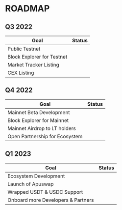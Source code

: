 # ROADMAP

## Q3 2022

|Goal  |   Status|
|------|----------|
|Public Testnet||
|Block Explorer for Testnet
|Market Tracker Listing||
|CEX Listing|

## Q4 2022

|Goal  |   Status|
|------|----------|
|Mainnet Beta Development||
|Block Explorer for Mainnet
|Mainnet Airdrop to LT holders|
|Open Partnership for Ecosystem|

## Q1 2023
|Goal  |   Status|
|------|----------|
|Ecosystem Development||
|Launch of Apuswap|
|Wrapped USDT & USDC Support||
|Onboard more Developers & Partners|

